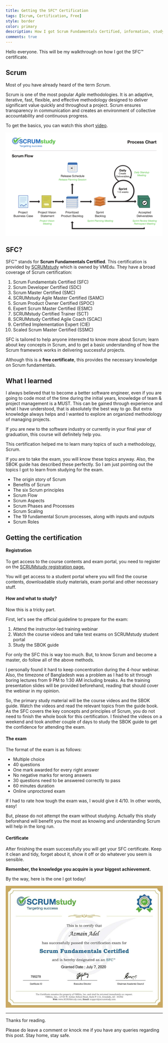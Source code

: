 ```yaml
---
title: Getting the SFC™ Certification
tags: [Scrum, Certification, Free]
style: border
color: primary
description: How I got Scrum Fundamentals Certified, information, study guide and more!
comments: true
---
```


Hello everyone. This will be my walkthrough on how I got the SFC™ certificate.

## Scrum

Most of you have already heard of the term *Scrum*. 

Scrum is one of the most popular *Agile* methodologies. It is an adaptive, iterative, fast, flexible, and effective methodology designed to deliver significant value quickly and throughout a project. Scrum ensures transparency in communication and creates an environment of collective accountability and continuous progress. 

To get the basics, you can watch this short [video](https://youtu.be/aP3TBpWWwJ8).

<img src="../assets/img/blog/sfc-certification/scrum-flow.png" alt="scrum-flow" style="zoom:80%;" />


## SFC?

SFC™ stands for **Scrum Fundamentals Certified**. This certification is provided by [SCRUMstudy](https://www.scrumstudy.com/) which is owned by VMEdu. They have a broad coverage of Scrum certification:

1. Scrum Fundamentals Certified (SFC)
2. Scrum Developer Certified (SDC)
3. Scrum Master Certified (SMC)
4. SCRUMstudy Agile Master Certified (SAMC)
5. Scrum Product Owner Certified (SPOC)
6. Expert Scrum Master Certified (ESMC)
7. SCRUMstudy Certified Trainer (SCT)
8. SCRUMstudy Certified Agile Coach (SCAC)
9. Certified Implementation Expert (CIE)
10. Scaled Scrum Master Certified (SSMC)



SFC is tailored to help anyone interested to know more about Scrum; learn about key concepts in Scrum, and to get a basic understanding of how the Scrum framework works in delivering successful projects. 

Although this is a **free certificate**, this provides the necessary knowledge on Scrum fundamentals.



## What I learned

I always believed that to become a better software engineer, even if you are going to code most of the time during the initial years, knowledge of team & project management is a MUST. This can be gained through experience and what I have understood, that is absolutely the best way to go. But extra knowledge always helps and I wanted to explore an organized methodology of managing projects.

If you are new to the software industry or currently in your final year of graduation, this course will definitely help you.

This certification helped me to learn many topics of such a methodology, Scrum.

If you are to take the exam, you will know these topics anyway. Also, the SBOK guide has described these perfectly. So I am just pointing out the topics I got to learn from studying for the exam.

- The origin story of Scrum
- Benefits of Scrum
- The six Scrum principles
- Scrum Flow
- Scrum Aspects
- Scrum Phases and Processes
- Scrum Scaling
- The 19 fundamental Scrum processes, along with inputs and outputs
- Scrum Roles


## Getting the certification

#### Registration

To get access to the course contents and exam portal, you need to register on the [SCRUMstudy registration page.](https://www.scrumstudy.com/Account/Register)

You will get access to a student portal where you will find the course contents, downloadable study materials, exam portal and other necessary stuff.

#### How and what to study?

Now this is a tricky part. 

First, let's see the official guideline to prepare for the exam:

1. Attend the instructor-led training webinar
2. Watch the course videos and take test exams on SCRUMstudy student portal
3. Study the SBOK guide

For only the SFC this is way too much. But, to know Scrum and become a master, do follow all of the above methods.

I personally found it hard to keep concentration during the 4-hour webinar. Also, the timezone of Bangladesh was a problem as I had to sit through boring lectures from 9 PM to 1:30 AM including breaks. As the training presentation slides will be provided beforehand, reading that should cover the webinar in my opinion.

So, the primary study material will be the course videos and the SBOK guide. Watch the videos and read the relevant topics from the guide book. As the SFC covers the key concepts and principles of Scrum, you do not need to finish the whole book for this certification. I finished the videos on a weekend and took another couple of days to study the SBOK guide to get the confidence for attending the exam.

#### The exam

The format of the exam is as follows:

- Multiple choice
- 40 questions
- One mark awarded for every right answer
- No negative marks for wrong answers
- 30 questions need to be answered correctly to pass
- 60 minutes duration
- Online unproctored exam

If I had to rate how tough the exam was, I would give it 4/10. In other words, easy!

But, please do not attempt the exam without studying. Actually this study beforehand will benefit you the most as knowing and understanding Scrum will help in the long run.

#### Certificate

After finishing the exam successfully you will get your SFC certificate. Keep it clean and tidy, forget about it, show it off or do whatever you seem is sensible. 

**Remember, the knowledge you acquire is your biggest achievement.**

By the way, here is the one I got today!

<img src="../assets/img/blog/sfc-certification/cert.jpg" alt="certificate" style="zoom:60%;" />


---
Thanks for reading. 

Please do leave a comment or knock me if you have any queries regarding this post.
Stay home, stay safe.
